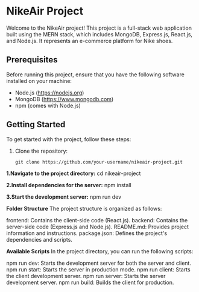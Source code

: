 # NikeAir Project

Welcome to the NikeAir project! This project is a full-stack web application built using the MERN stack, which includes MongoDB, Express.js, React.js, and Node.js. It represents an e-commerce platform for Nike shoes.

## Prerequisites

Before running this project, ensure that you have the following software installed on your machine:

- Node.js (https://nodejs.org)
- MongoDB (https://www.mongodb.com)
- npm (comes with Node.js)

## Getting Started

To get started with the project, follow these steps:

1. Clone the repository:
   ```shell
   git clone https://github.com/your-username/nikeair-project.git

**1.Navigate to the project directory:**
cd nikeair-project

**2.Install dependencies for the server:**
npm install

**3.Start the development server:**
npm run dev

**Folder Structure**
The project structure is organized as follows:

frontend: Contains the client-side code (React.js).
backend: Contains the server-side code (Express.js and Node.js).
README.md: Provides project information and instructions.
package.json: Defines the project's dependencies and scripts.

**Available Scripts**
In the project directory, you can run the following scripts:

npm run dev: Starts the development server for both the server and client.
npm run start: Starts the server in production mode.
npm run client: Starts the client development server.
npm run server: Starts the server development server.
npm run build: Builds the client for production.
